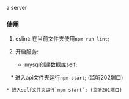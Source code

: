 a server
### 使用
1. eslint: 在当前文件夹使用`npm run lint`;
2. 开启服务:

    * mysql创建数据库self;
    
    * 进入api文件夹运行`npm start`; (监听202端口)
    
    * 进入self文件夹运行`npm start`; (监听201端口)
